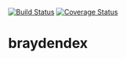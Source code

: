 [![Build Status](https://travis-ci.org/wes-ahrens/braydendex.svg?branch=master)](https://travis-ci.org/wes-ahrens/braydendex)
[![Coverage Status](https://coveralls.io/repos/github/wes-ahrens/braydendex/badge.svg?branch=master)](https://coveralls.io/github/wes-ahrens/braydendex?branch=master)

# braydendex
